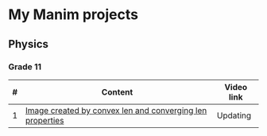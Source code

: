 # My Manim projects

## Physics

### Grade 11

| # | Content | Video link |
| - | ------- | ---------- |
| 1 | [Image created by convex len and converging len properties](https://github.com/duythecoder/manim/blob/main/convex_converging_lens.py) | Updating |


